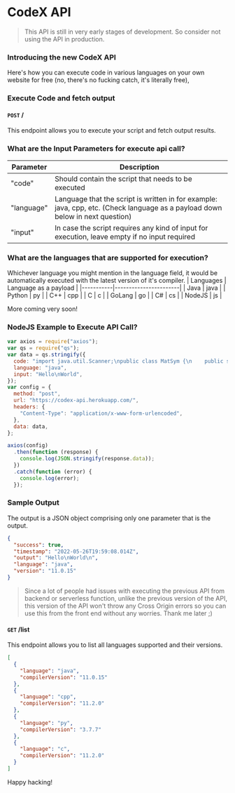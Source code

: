 # CodeX API

> This API is still in very early stages of development. So consider not using the API in production.

### Introducing the new CodeX API

Here's how you can execute code in various languages on your own website for free (no, there's no fucking catch, it's literally free),

### Execute Code and fetch output

#### `POST` /

This endpoint allows you to execute your script and fetch output results.

### What are the Input Parameters for execute api call?

| Parameter  | Description                                                                                                                   |
| ---------- | ----------------------------------------------------------------------------------------------------------------------------- |
| "code"     | Should contain the script that needs to be executed                                                                           |
| "language" | Language that the script is written in for example: java, cpp, etc. (Check language as a payload down below in next question) |
| "input"    | In case the script requires any kind of input for execution, leave empty if no input required                                 |

### What are the languages that are supported for execution?

Whichever language you might mention in the language field, it would be automatically executed with the latest version of it's compiler.
| Languages | Language as a payload |
|-----------|-----------------------|
| Java | java |
| Python | py |
| C++ | cpp |
| C | c |
| GoLang | go |
| C# | cs |
| NodeJS | js |

More coming very soon!

### NodeJS Example to Execute API Call?

```js
var axios = require("axios");
var qs = require("qs");
var data = qs.stringify({
  code: "import java.util.Scanner;\npublic class MatSym {\n    public static void main(String[]args) {\n       Scanner in = new Scanner(System.in);\nSystem.out.println(in.nextLine());\nSystem.out.println(in.nextLine());\n    }\n}",
  language: "java",
  input: "Hello\nWorld",
});
var config = {
  method: "post",
  url: "https://codex-api.herokuapp.com/",
  headers: {
    "Content-Type": "application/x-www-form-urlencoded",
  },
  data: data,
};

axios(config)
  .then(function (response) {
    console.log(JSON.stringify(response.data));
  })
  .catch(function (error) {
    console.log(error);
  });
```

### Sample Output

The output is a JSON object comprising only one parameter that is the output.

```json
{
  "success": true,
  "timestamp": "2022-05-26T19:59:08.014Z",
  "output": "Hello\nWorld\n",
  "language": "java",
  "version": "11.0.15"
}
```

> Since a lot of people had issues with executing the previous API from backend or serverless function, unlike the previous version of the API, this version of the API won't throw any Cross Origin errors so you can use this from the front end without any worries. Thank me later ;)

#### `GET` /list

This endpoint allows you to list all languages supported and their versions.

```json
[
  {
    "language": "java",
    "compilerVersion": "11.0.15"
  },
  {
    "language": "cpp",
    "compilerVersion": "11.2.0"
  },
  {
    "language": "py",
    "compilerVersion": "3.7.7"
  },
  {
    "language": "c",
    "compilerVersion": "11.2.0"
  }
]
```

Happy hacking!
